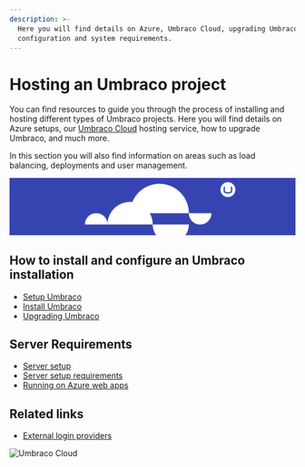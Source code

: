 ```yaml
---
description: >-
  Here you will find details on Azure, Umbraco Cloud, upgrading Umbraco, server
  configuration and system requirements.
---
```


# Hosting an Umbraco project

You can find resources to guide you through the process of installing and hosting different types of Umbraco projects. Here you will find details on Azure setups, our [Umbraco Cloud](http://127.0.0.1:5000/s/ZtqcoypStodmS9g6g8zC/getting-started) hosting service, how to upgrade Umbraco, and much more.

In this section you will also find information on areas such as load balancing, deployments and user management.

![Umbraco Cloud](images/cloud.png)

## How to install and configure an Umbraco installation

* [Setup Umbraco](http://127.0.0.1:5000/s/OdQETpqkO0Kcv8KMquKL/fundamentals/setup)
* [Install Umbraco](http://127.0.0.1:5000/s/OdQETpqkO0Kcv8KMquKL/fundamentals/setup/install)
* [Upgrading Umbraco](http://127.0.0.1:5000/s/OdQETpqkO0Kcv8KMquKL/fundamentals/setup/upgrading)

## Server Requirements

* [Server setup](http://127.0.0.1:5000/s/OdQETpqkO0Kcv8KMquKL/fundamentals/setup/server-setup)
* [Server setup requirements](http://127.0.0.1:5000/s/OdQETpqkO0Kcv8KMquKL/fundamentals/setup/requirements)
* [Running on Azure web apps](http://127.0.0.1:5000/s/OdQETpqkO0Kcv8KMquKL/fundamentals/setup/server-setup/azure-web-apps)

## Related links

* [External login providers](http://127.0.0.1:5000/s/OdQETpqkO0Kcv8KMquKL/reference/security/external-login-providers)

![Umbraco Cloud](../../marketplace-and-integrations/.gitbook/assets/umbraco\_free\_way\_01.png)
